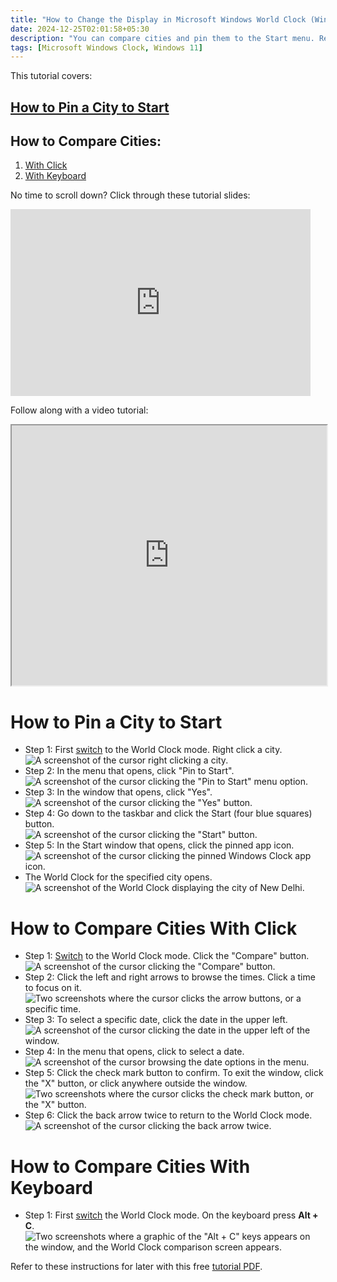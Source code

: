 ```yaml
---
title: "How to Change the Display in Microsoft Windows World Clock (Windows 11)"
date: 2024-12-25T02:01:58+05:30
description: "You can compare cities and pin them to the Start menu. Read on to find out how."
tags: [Microsoft Windows Clock, Windows 11]
---
```

This tutorial covers:

## [How to Pin a City to Start](#1)

## How to Compare Cities:
1. [With Click](#2)
2. [With Keyboard](#3)

<p>No time to scroll down? Click through these tutorial slides:</p>
<iframe src="https://docs.google.com/presentation/d/1SwagljFsBt0KdRac6D2CSyS-mDdMJxHkjY-wpLxWVc4/embed?start=false&loop=false&delayms=3000" frameborder="0" width="480" height="299" allowfullscreen="true" mozallowfullscreen="true" webkitallowfullscreen="true"></iframe>

<br />

Follow along with a video tutorial:
<iframe class="BLOG_video_class" allowfullscreen="" youtube-src-id="FWrYHyLQuoI" width="100%" height="416" src="https://www.youtube.com/embed/FWrYHyLQuoI"></iframe>

<br />

<h1 id="1">How to Pin a City to Start</h1>

* Step 1: First [switch](https://qhtutorials.github.io/posts/how-to-edit-windows-clock-settings/) to the World Clock mode. Right click a city.  <div class="stepimage">![A screenshot of the cursor right clicking a city.](blogrightclickpin1.png "Right click a city")</div> 
* Step 2: In the menu that opens, click "Pin to Start". <div class="stepimage">![A screenshot of the cursor clicking the "Pin to Start" menu option.](blogrightclickpin2.png "Click 'Pin to Start' ")</div> 
* Step 3: In the window that opens, click "Yes". <div class="stepimage">![A screenshot of the cursor clicking the "Yes" button.](blogrightclickpin3.png "Click 'Yes' ")</div> 
* Step 4: Go down to the taskbar and click the Start (four blue squares) button. <div class="stepimage">![A screenshot of the cursor clicking the "Start" button.](blogrightclickpin4edit.png "Click 'Start' ")</div> 
* Step 5: In the Start window that opens, click the pinned app icon. <div class="stepimage">![A screenshot of the cursor clicking the pinned Windows Clock app icon.](blogrightclickpin5edit.png "Click the pinned app icon")</div>
* The World Clock for the specified city opens. <div class="stepimage">![A screenshot of the World Clock displaying the city of New Delhi.](blogrightclickpin6.png "The World Clock for the city opens")</div> 

<h1 id="2">How to Compare Cities With Click</h1>

* Step 1: [Switch](https://qhtutorials.github.io/posts/how-to-edit-windows-clock-settings/) to the World Clock mode. Click the "Compare" button. <div class="stepimage">![A screenshot of the cursor clicking the "Compare" button.](blogclickcompare1.png "Click 'Compare' ")</div> 
* Step 2: Click the left and right arrows to browse the times. Click a time to focus on it. <div class="stepimage">![Two screenshots where the cursor clicks the arrow buttons, or a specific time.](blogclickcompare3.png "Click the arrows or a time")</div>
* Step 3: To select a specific date, click the date in the upper left. <div class="stepimage">![A screenshot of the cursor clicking the date in the upper left of the window.](blogclickcomparedate1.png "Click the date in the upper left")</div> 
* Step 4: In the menu that opens, click to select a date. <div class="stepimage">![A screenshot of the cursor browsing the date options in the menu.](blogclickcomparedate2.png "Select a date")</div>  
* Step 5: Click the check mark button to confirm. To exit the window, click the "X" button, or click anywhere outside the window. <div class="stepimage">![Two screenshots where the cursor clicks the check mark button, or the "X" button.](blogpptcomparedate.png "Click the checkmark, or click the 'X' ")</div> 
* Step 6: Click the back arrow twice to return to the World Clock mode. <div class="stepimage">![A screenshot of the cursor clicking the back arrow twice.](blogclickcompareback.png "Click the back arrow twice")</div> 

<h1 id="3">How to Compare Cities With Keyboard</h1>
 
* Step 1: First [switch](https://qhtutorials.github.io/posts/how-to-edit-windows-clock-settings/) the World Clock mode. On the keyboard press **Alt + C**. <div class="stepimage">![Two screenshots where a graphic of the "Alt + C" keys appears on the window, and the World Clock comparison screen appears.](blogaltc.png  "Press 'Alt + C' ")</div>

Refer to these instructions for later with this free [tutorial PDF](https://drive.google.com/file/d/1OyKVkdvyRTsSER-d32ZkYiwbu3Fo6iR5/view?usp=sharing).

<br />









